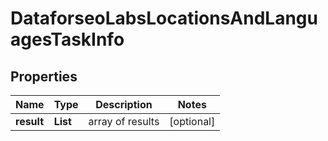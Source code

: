 # DataforseoLabsLocationsAndLanguagesTaskInfo


## Properties

| Name | Type | Description | Notes |
|------------ | ------------- | ------------- | -------------|
**result** | **List<DataforseoLabsLocationsAndLanguagesResultInfo>** | array of results |[optional]|